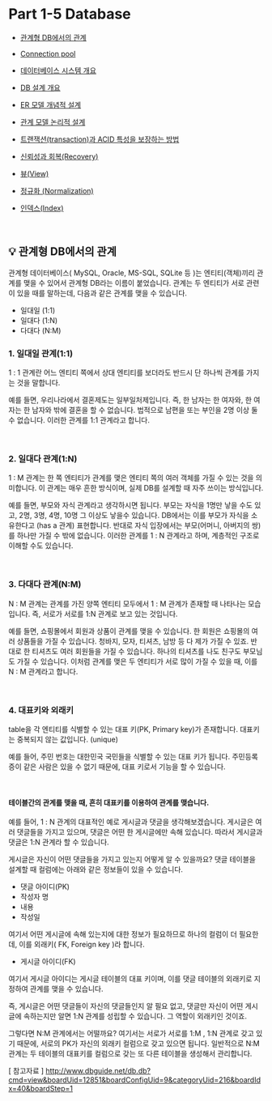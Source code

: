 # Part 1-5 Database

* [관계형 DB에서의 관계](#관계형-DB에서의-관계)

* [Connection pool](#Connection-pool)

* [데이터베이스 시스템 개요](#데이터베이스-시스템-개요)

* [DB 설계 개요](#DB-설계-개요)
  
* [ER 모델 개념적 설계](#ER-모델-개념적-설계)
  
* [관계 모델 논리적 설계](#관계-모델-논리적-설계)

* [트랜잭션(transaction)과 ACID 특성을 보장하는 방법](#트랜잭션(transaction)과-ACID-특성을-보장하는-방법)

* [신뢰성과 회복(Recovery)](#신뢰성과-회복(Recovery))

* [뷰(View)](#뷰(View))

* [정규화 (Normalization)](#정규화 (Normalization))
 
* [인덱스(Index)](#인덱스(Index))
 
</br>

## :bulb: 관계형 DB에서의 관계

 관계형 데이터베이스( MySQL, Oracle, MS-SQL, SQLite 등 )는 엔티티(객체)끼리 관계를 맺을 수 있어서 관계형 DB라는 이름이 붙었습니다. 관계는 두 엔티티가 서로 관련이 있을 때를 말하는데, 다음과 같은 관계를 맺을 수 있습니다.
 * 일대일 (1:1)
 * 일대다 (1:N)
 * 다대다 (N:M)
 
### 1. 일대일 관계(1:1)

   1 : 1 관계란 어느 엔티티 쪽에서 상대 엔티티를 보더라도 반드시 단 하나씩 관계를 가지는 것을 말합니다.
  
   예를 들면, 우리나라에서 결혼제도는 일부일처제입니다.
  즉, 한 남자는 한 여자와, 한 여자는 한 남자와 밖에 결혼을 할 수 없습니다. 
  법적으로 남편을 또는 부인을 2명 이상 둘 수 없습니다.
  이러한 관계를 1:1 관계라고 합니다.
  
  <br>
  
### 2. 일대다 관계(1:N)
  
   1 : M 관계는 한 쪽 엔티티가 관계를 맺은 엔티티 쪽의 여러 객체를 가질 수 있는 것을 의미합니다.
  이 관계는 매우 흔한 방식이며, 실제 DB를 설계할 때 자주 쓰이는 방식입니다.
  
   예를 들면, 부모와 자식 관계라고 생각하시면 됩니다.
  부모는 자식을 1명만 낳을 수도 있고, 2명, 3명, 4명, 10명 그 이상도 낳을수 있습니다.
  DB에서는 이를 부모가 자식을 소유한다고 (has a 관계) 표현합니다.
  반대로 자식 입장에서는 부모(어머니, 아버지의 쌍)를 하나만 가질 수 밖에 없습니다.
  이러한 관계를 1 : N 관계라고 하며, 계층적인 구조로 이해할 수도 있습니다.
  
  <br>
  
### 3. 다대다 관계(N:M)

   N : M 관계는 관계를 가진 양쪽 엔티티 모두에서 1 : M 관계가 존재할 때 나타나는 모습입니다.
  즉, 서로가 서로를 1:N 관계로 보고 있는 것입니다.
  
   예를 들면, 쇼핑몰에서 회원과 상품이 관계를 맺을 수 있습니다.
  한 회원은 쇼핑몰의 여러 상품들을 가질 수 있습니다.
  청바지, 모자, 티셔츠, 남방 등 다 제가 가질 수 있죠.
  반대로 한 티셔츠도 여러 회원들을 가질 수 있습니다.
  하나의 티셔츠를 나도 친구도 부모님도 가질 수 있습니다.
  이처럼 관계를 맺은 두 엔티티가 서로 많이 가질 수 있을 때, 이를 N : M 관계라고 합니다.
  
  <br>
  
### 4. 대표키와 외래키

   table을 각 엔티티를 식별할 수 있는 대표 키(PK, Primary key)가 존재합니다.
  대표키는 중복되지 않는 값입니다. (unique)
  
   예를 들어, 주민 번호는 대한민국 국민들을 식별할 수 있는 대표 키가 됩니다.
  주민등록증이 같은 사람은 있을 수 없기 때문에, 대표 키로서 기능을 할 수 있습니다.
  
  <br>
  
  #### 테이블간의 관계를 맺을 때, 흔히 대표키를 이용하여 관계를 맺습니다.
   예를 들어, 1 : N 관계의 대표적인 예로 게시글과 댓글을 생각해보겠습니다.
  게시글은 여러 댓글들을 가지고 있으며, 댓글은 어떤 한 게시글에만 속해 있습니다.
  따라서 게시글과 댓글은 1:N 관계라 할 수 있습니다.
  
   게시글은 자신이 어떤 댓글들을 가지고 있는지 어떻게 알 수 있을까요?
  댓글 테이블을 설계할 때 컬럼에는 아래와 같은 정보들이 있을 수 있습니다.
  
  * 댓글 아이디(PK)
  * 작성자 명
  * 내용
  * 작성일
  
   여기서 어떤 게시글에 속해 있는지에 대한 정보가 필요하므로 하나의 컬럼이 더 필요한데, 이를 외래키( FK, Foreign key )라 합니다.
  
  * 게시글 아이디(FK)

   여기서 게시글 아이디는 게시글 테이블의 대표 키이며, 이를 댓글 테이블의 외래키로 지정하여 관계를 맺을 수 있습니다.
  
   즉, 게시글은 어떤 댓글들이 자신의 댓글들인지 알 필요 없고, 댓글만 자신이 어떤 게시글에 속하는지만 알면 1:N 관계를 성립할 수 있습니다.
  그 역할이 외래키인 것이죠.

   그렇다면 N:M 관계에서는 어떨까요?
  여기서는 서로가 서로를 1:M , 1:N  관계로 갖고 있기 때문에, 서로의 PK가 자신의 외래키 컬럼으로 갖고 있으면 됩니다.
  일반적으로 N:M 관계는 두 테이블의 대표키를 컬럼으로 갖는 또 다른 테이블을 생성해서 관리합니다.
  
  [ 참고자료 ] <http://www.dbguide.net/db.db?cmd=view&boardUid=12851&boardConfigUid=9&categoryUid=216&boardIdx=40&boardStep=1>

  
  <br>

